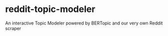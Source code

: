 # reddit-topic-modeler
An interactive Topic Modeler powered by BERTopic and our very own Reddit scraper
